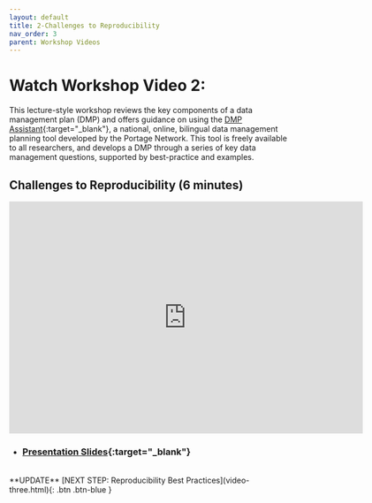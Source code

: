 ```yaml
---
layout: default
title: 2-Challenges to Reproducibility
nav_order: 3
parent: Workshop Videos
---
```

# Watch Workshop Video 2: 
This lecture-style workshop reviews the key components of a data management plan (DMP) and offers guidance on using the [DMP Assistant](https://assistant.portagenetwork.ca/){:target="_blank"}, a national, online, bilingual data management planning tool developed by the Portage Network. This tool is freely available to all researchers, and develops a DMP through a series of key data management questions, supported by best-practice and examples.

## Challenges to Reproducibility (6 minutes)

<iframe height="420" width="640" allowfullscreen frameborder=0 src="https://echo360.ca/media/1bf968d8-3f8e-497f-9d5f-c78eaebc12a6/public?autoplay=false&automute=false"></iframe>

- ### [Presentation Slides](https://bit.ly/3iPS8jZ){:target="_blank"} 
<br>
**UPDATE**
[NEXT STEP: Reproducibility Best Practices](video-three.html){: .btn .btn-blue }
